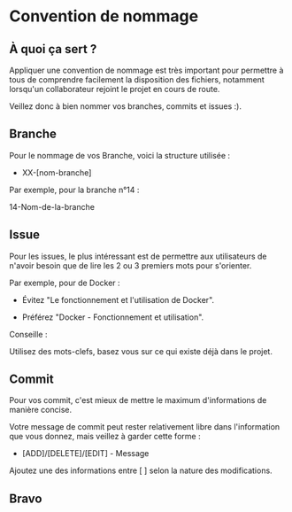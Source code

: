 # Convention de nommage

## À quoi ça sert ? 

Appliquer une convention de nommage est très important pour permettre à tous de comprendre facilement la disposition des fichiers, notamment lorsqu'un collaborateur rejoint le projet en cours de route.

Veillez donc à bien nommer vos branches, commits et issues :). 

## Branche

Pour le nommage de vos Branche, voici la structure utilisée : 

- XX-[nom-branche]

Par exemple, pour la branche n°14 : 

14-Nom-de-la-branche

## Issue

Pour les issues, le plus intéressant est de permettre aux utilisateurs de n'avoir besoin que de lire les 2 ou 3 premiers mots pour s'orienter. 

Par exemple, pour de Docker : 

- Évitez "Le fonctionnement et l'utilisation de Docker".

- Préférez "Docker - Fonctionnement et utilisation".

Conseille : 

Utilisez des mots-clefs, basez vous sur ce qui existe déjà dans le projet.

## Commit

Pour vos commit, c'est mieux de mettre le maximum d'informations de manière concise.

Votre message de commit peut rester relativement libre dans l'information que vous donnez, mais veillez à garder cette forme : 

- [ADD]/[DELETE]/[EDIT] - Message

Ajoutez une des informations entre [ ] selon la nature des modifications.

## Bravo